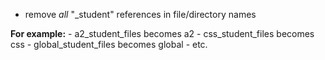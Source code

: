 - remove *all* "_student" references in file/directory names

**For example:**
    - a2_student_files becomes a2
    - css_student_files becomes css
    - global_student_files becomes global
    - etc.
